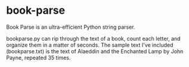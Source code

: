 # book-parse
Book Parse is an ultra-efficient Python string parser. 

bookparse.py can rip through the text of a book, count each letter, and organize them in a matter of seconds.  The sample text I've included (bookparse.txt) is the text of Alaeddin and the Enchanted Lamp by John Payne, repeated 35 times.
